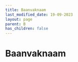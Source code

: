 ```yaml
---
title: Baanvaknaam
last_modified_date: 19-09-2023
layout: page
parent: B
has_children: false
---
```


Baanvaknaam
===========

